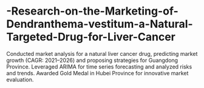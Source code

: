 # -Research-on-the-Marketing-of-Dendranthema-vestitum-a-Natural-Targeted-Drug-for-Liver-Cancer
Conducted market analysis for a natural liver cancer drug, predicting market growth (CAGR: 2021–2026) and proposing strategies for Guangdong Province. Leveraged ARIMA for time series forecasting and analyzed risks and trends. Awarded Gold Medal in Hubei Province for innovative market evaluation.
